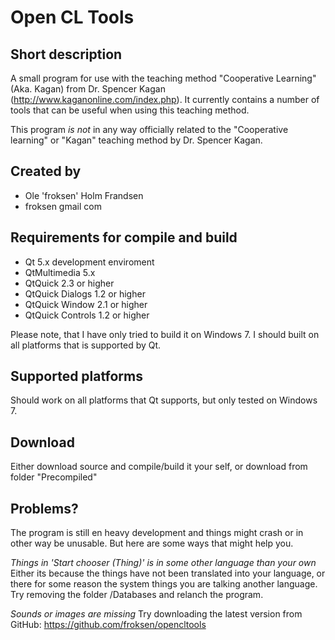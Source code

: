 Open CL Tools
=============

Short description
-------
A small program for use with the teaching method "Cooperative Learning" (Aka. Kagan) from Dr. Spencer Kagan (http://www.kaganonline.com/index.php).
It currently contains a number of tools that can be useful when using this teaching method.

This program *is not* in any way officially related to the "Cooperative learning" or "Kagan" teaching method by Dr. Spencer Kagan.

Created by
-------
* Ole 'froksen' Holm Frandsen
* froksen gmail com

Requirements for compile and build
-------
* Qt 5.x development enviroment
* QtMultimedia 5.x
* QtQuick 2.3 or higher
* QtQuick Dialogs 1.2 or higher
* QtQuick Window 2.1 or higher
* QtQuick Controls 1.2 or higher

Please note, that I have only tried to build it on Windows 7. I should built on all platforms that is supported by Qt.

Supported platforms
-------
Should work on all platforms that Qt supports, but only tested on Windows 7. 

Download
-------
Either download source and compile/build it your self, or download from folder "Precompiled"

Problems?
-------
The program is still en heavy development and things might crash or in other way be unusable. But here are some ways that might help you.

*Things in 'Start chooser (Thing)' is in some other language than your own*
Either its because the things have not been translated into your language, or there for some reason the system things you are talking another language. Try removing the folder <programdir>/Databases and relanch the program.

*Sounds or images are missing*
Try downloading the latest version from GitHub: https://github.com/froksen/opencltools
